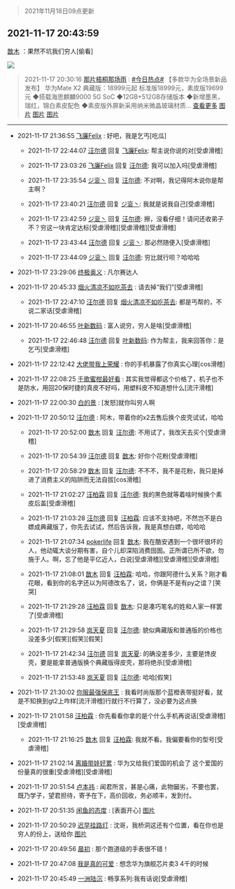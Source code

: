 > 2021年11月18日09点更新
<link rel="stylesheet" href="https://cdn.jsdelivr.net/gh/taotie6/sampleJSON@main/css/photo_show.css">
<meta name="referrer" content="no-referrer" />


 ## 2021-11-17 20:43:59 

 [㪚木](https://www.coolapk.com/feed/31539323?shareKey=NTkwMjJjYmJlYjEwNjE5NGZmOTg~) ：果然不坑我们穷人[偷看] 

<div class="album">
<img class="img-item" src="http://image.coolapk.com/feed/2021/0604/09/3142203_cc75c90b_1482_4911@300x300.gif" />
</div>

> 2021-11-17 20:30:16 
> [那片梧桐那场雨](https://www.coolapk.com/feed/31539021?shareKey=ZDZmZWMxMTZiNDM2NjE5NGZmOTg~) : <a class="feed-link-tag" href="/t/今日热点?type=0">#今日热点#</a> 【多款华为全场景新品发布】  华为Mate X2 典藏版：18999元起 标准版18999元，素皮版19699元 ◆搭载海思麒麟9000 5G SoC ◆12GB+512GB存储版本 ◆新增墨黑，瑞红，锦白素皮配色 ◆素皮版外屏新采用纳米微晶玻璃材质... <a href="">查看更多</a> 
[图片](http://image.coolapk.com/feed/2021/1117/20/1080570_b80a21c1_2213_4819@806x8000.jpeg)
[图片](http://image.coolapk.com/feed/2021/1117/20/1080570_39cfba30_2213_4821@2094x960.jpeg)
[图片](http://image.coolapk.com/feed/2021/1117/20/1080570_11868ff3_2213_4823@2094x960.jpeg)

 ------- 

- 2021-11-17 21:36:55 [飞廉Felix](uid=900024) : 好吧，我是乞丐[吃瓜] 

    - 2021-11-17 22:44:07 [汪尔德](uid=1595236) 回复 [飞廉Felix](uid=900024): 帮主说你说的对[受虐滑稽] 

    - 2021-11-17 23:03:26 [飞廉Felix](uid=900024) 回复 [汪尔德](uid=1595236): 我可以加入吗[受虐滑稽] 

    - 2021-11-17 23:35:54 [ジ衮丶](uid=494451) 回复 [汪尔德](uid=1595236): 不对啊，我记得阿木说你是帮主啊？ 

    - 2021-11-17 23:40:21 [汪尔德](uid=1595236) 回复 [ジ衮丶](uid=494451): 我就是说我自己[受虐滑稽] 

    - 2021-11-17 23:42:59 [ジ衮丶](uid=494451) 回复 [汪尔德](uid=1595236): 擦，没看仔细！请问还收弟子不？穷这一块肯定达标[受虐滑稽][受虐滑稽][受虐滑稽] 

    - 2021-11-17 23:43:44 [汪尔德](uid=1595236) 回复 [ジ衮丶](uid=494451): 那必然随便入[受虐滑稽] 

    - 2021-11-17 23:44:09 [ジ衮丶](uid=494451) 回复 [汪尔德](uid=1595236): 穷比就行呗？哈哈哈 

- 2021-11-17 23:29:06 [终极奥义](uid=5943895) : 凡尔赛达人 

- 2021-11-17 20:45:33 [烟火清凉不如吃茶去](uid=4279524) : 请去掉“我们”[受虐滑稽] 

    - 2021-11-17 22:47:10 [汪尔德](uid=1595236) 回复 [烟火清凉不如吃茶去](uid=4279524): 都是丐帮的，不说二家话[受虐滑稽] 

- 2021-11-17 20:46:55 [叶新数码](uid=4087136) : 富人说穷，穷人是啥[受虐滑稽] 

    - 2021-11-17 22:46:48 [汪尔德](uid=1595236) 回复 [叶新数码](uid=4087136): 作为帮主，我来回答你：是乞丐[受虐滑稽] 

- 2021-11-17 22:12:42 [大佬带我上荣耀](uid=3016539) : 你的手机暴露了你真实心理[cos滑稽] 

- 2021-11-17 22:08:25 [千歌蜜柑最好看](uid=1256624) : 其实我觉得都这个价格了，机子也不是防水，用回20保时捷的真皮不好吗，用塑料皮不知道想什么[流汗滑稽] 

- 2021-11-17 22:00:30 [白的景](uid=8774084) : [发怒]就你叫穷人啊 

- 2021-11-17 20:50:12 [汪尔德](uid=1595236) : 阿木，带着你的x2去售后换个皮壳试试，哈哈 

    - 2021-11-17 20:52:00 [㪚木](uid=1081091) 回复 [汪尔德](uid=1595236): 不用试了，我改天去买个[受虐滑稽] 

    - 2021-11-17 20:54:39 [汪尔德](uid=1595236) 回复 [㪚木](uid=1081091): 好你个花粉[受虐滑稽] 

    - 2021-11-17 20:58:29 [㪚木](uid=1081091) 回复 [汪尔德](uid=1595236): 不不不，我不是花粉，我只是掉进了消费主义的陷阱而无法自拔[cos滑稽] 

    - 2021-11-17 21:02:27 [汪柏霖](uid=3653976) 回复 [汪尔德](uid=1595236): 我的黑色就等着啥时候换个素皮后盖[受虐滑稽] 

    - 2021-11-17 21:03:28 [汪尔德](uid=1595236) 回复 [汪柏霖](uid=3653976): 应该不支持吧，不然岂不是白嫖成典藏版了，你先去试试，然后告诉我，我是真想白嫖，哈哈哈 

    - 2021-11-17 21:07:34 [pokerlife](uid=575409) 回复 [㪚木](uid=1081091): 我在酷安遇到一个很坏很坏的人，他动辄大谈分期有害，自个儿却深陷消费囹圄。正所谓已所不欲，勿施于人。啊，忘了他是平亿近人，白说[受虐滑稽][受虐滑稽][受虐滑稽] 

    - 2021-11-17 21:08:01 [㪚木](uid=1081091) 回复 [汪柏霖](uid=3653976): 哈哈，你跟阿德什么关系？刚才看花眼，看到你的名字还以为阿德改名了，说，你俩是不是有py之谊？[笑哭] 

    - 2021-11-17 21:29:28 [汪柏霖](uid=3653976) 回复 [㪚木](uid=1081091): 只是凑巧笔名的姓和人家一样罢了[受虐滑稽] 

    - 2021-11-17 21:29:58 [岚天夏](uid=1974131) 回复 [汪尔德](uid=1595236): 貌似典藏版和普通版的价格也没差多少[假笑][假笑][假笑] 

    - 2021-11-17 21:42:34 [汪尔德](uid=1595236) 回复 [岚天夏](uid=1974131): 的确没差多少，主要是馋皮壳，要是能拿普通版换个典藏版得皮壳，那将绝杀[受虐滑稽] 

    - 2021-11-17 21:53:48 [岚天夏](uid=1974131) 回复 [汪尔德](uid=1595236): 哈哈[假笑] 

- 2021-11-17 21:30:02 [你服最强保底王](uid=3268736) : 我看时尚版那个蓝橙表带挺好看，就是不知换到gt2上咋样[流汗滑稽]行就行不行算了，没必要为这点换 

- 2021-11-17 21:01:58 [汪柏霖](uid=3653976) : 你先看看你拿的是个什么手机再说话[受虐滑稽][受虐滑稽] 

    - 2021-11-17 21:16:25 [㪚木](uid=1081091) 回复 [汪柏霖](uid=3653976): 我就不看。我偏要看你的型号[受虐滑稽] 

- 2021-11-17 21:02:14 [离婚带娃好累](uid=8385282) : 华为又给我们爱国的机会了 这个爱国的份量真的很重[受虐滑稽][受虐滑稽] 

- 2021-11-17 20:51:54 [卢本祎](uid=2851774) : 闻君所言，甚是心痛，此物圙劣，不要也罢，既乃学子，望君担待，寄予在下，高价回收，务必顺丰，发到付。 

- 2021-11-17 20:51:35 [闲鱼的态度](uid=3298233) : [表面开心] [图片](http://image.coolapk.com/feed/2020/0428/13/3105751_00fb9000_3520_9924@192x303.gif)

- 2021-11-17 20:50:29 [迟早挂路灯](uid=874366) : 沈哥，我桥洞这还有个位置，看在你也是穷人的份上，送给你 [图片](http://image.coolapk.com/feed/2021/1117/20/874366_39de7518_3429_0213@1080x1440.jpeg)

- 2021-11-17 20:49:56 [晨初](uid=1179614) : 那个跑道级的手表很不错！ 

- 2021-11-17 20:47:08 [我是真的可爱](uid=731138) : 想念华为旗舰芯片卖3  4千的时候 

- 2021-11-17 20:45:49 [一洲陆沉](uid=889471) : 畅享系列:我有话说[受虐滑稽] 

